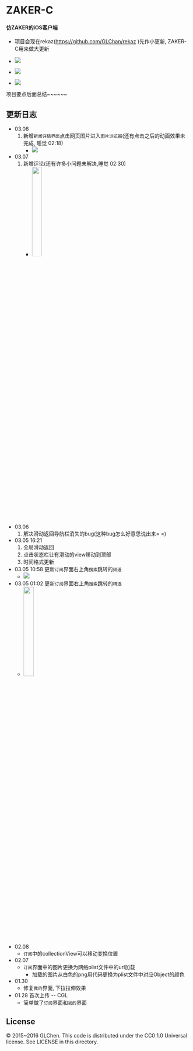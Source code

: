 # ZAKER-C
#### 仿ZAKER的iOS客户端
- 项目会现在rekaz(https://github.com/GLChan/rekaz )先作小更新, ZAKER-C用来做大更新

- ![](http://ww4.sinaimg.cn/large/6f23d9bagw1f1jzpxt8hhj20v90j5tdv.jpg)
- ![](http://ww2.sinaimg.cn/large/6f23d9bagw1f1jznm0zsqj20v90j5wlc.jpg)
- ![](http://ww1.sinaimg.cn/large/6f23d9bagw1f1jzo7wtahj20v90j5aeo.jpg)

项目要点后面总结~~~~~~

## 更新日志
- 03.08
	1. 新增`新闻详情界面`点击网页图片进入`图片浏览器`(还有点击之后的动画效果未完成, 睡觉 02:18)
		- ![](http://ww3.sinaimg.cn/large/6f23d9bagw1f1oup0o6m5g207r0e94qp.gif)
- 03.07
	1. 新增评论(还有许多小问题未解决,睡觉 02:30)
		- <img src="http://ww3.sinaimg.cn/large/6f23d9bagw1f1npg3kmvij20pi16y440.jpg" width="25%" height="25%">
- 03.06
	1. 解决滑动返回导航栏消失的bug(这种bug怎么好意思说出来= =)
- 03.05 16:21 
	1. 全局滑动返回
	2. 点击状态栏让有滑动的view移动到顶部
	3. 时间格式更新
- 03.05 10:58 更新`订阅`界面右上角`搜索`跳转的`频道`
	- ![](http://ww1.sinaimg.cn/large/6f23d9bagw1f1lswvef7ag207t0ek47b.gif)
- 03.05 01:02 更新`订阅`界面右上角`搜索`跳转的`精选`
	- <img src="http://ww4.sinaimg.cn/large/6f23d9bagw1f1lc4d56ltj20pi16yjx2.jpg" width="25%" height="25%">
- 02.08
	+ `订阅`中的collectionView可以移动变换位置
- 02.07
	+ `订阅`界面中的图片更换为网络plist文件中的url加载
		+ 加载的图片从白色的png用代码更换为plist文件中对应Object的颜色
- 01.30
	+ 修复`我的`界面, 下拉拉伸效果
- 01.28 首次上传 -- CGL 
  + 简单做了`订阅`界面和`我的`界面


## License
© 2015~2016 GLChen. This code is distributed under the CC0 1.0 Universal license. See LICENSE in this directory.
